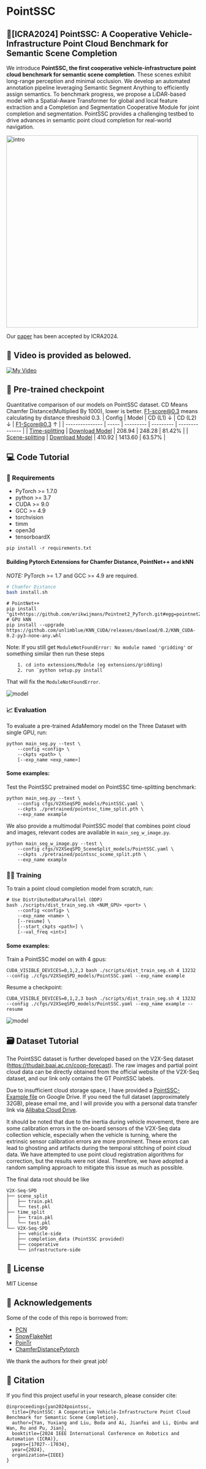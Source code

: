 # PointSSC
## 🤖[ICRA2024] PointSSC: A Cooperative Vehicle-Infrastructure Point Cloud Benchmark for Semantic Scene Completion


We introduce **PointSSC, the first cooperative vehicle-infrastructure point cloud benchmark for semantic scene completion**. These scenes exhibit long-range perception and minimal occlusion. We develop an automated annotation pipeline leveraging Semantic Segment Anything to efficiently assign semantics. To benchmark progress, we propose a LiDAR-based model with a Spatial-Aware Transformer for global and local feature extraction and a Completion and Segmentation Cooperative Module for joint completion and segmentation. PointSSC provides a challenging testbed to drive advances in semantic point cloud completion for real-world navigation.

<img src="docs/fig1.png" alt="intro" width="500"/>

Our [paper](https://arxiv.org/abs/2309.12708) has been accepted by ICRA2024.

## 🎥 Video is provided as belowed.
[![My Video](docs/main.png)](https://www.youtube.com/watch?v=RZrXaJsEmyM)


## 🏁 Pre-trained checkpoint

Quantitative comparison of our models on PointSSC dataset. CD Means Chamfer Distance(Multiplied By 1000), lower is better. F1-score@0.3 means calculating by distance threshold 0.3.
| Config          | Model | CD (L1) ↓ | CD (L2) ↓ | F1-Score@0.3 ↑ |
| --------------- | ----- | --------- | --------- | -------------- |
| [Time-splitting](https://github.com/yyxssm/PointSSC/blob/main/cfgs/V2XSeqSPD_models/PointSSC.yaml)  | [Download Model](https://drive.google.com/file/d/1F9-PQSSefCRT_c7kyzIIjPAlh8Ge8QEv/view?usp=drive_link) | 208.94    | 248.28    | 81.42%         |
| [Scene-splitting](https://github.com/yyxssm/PointSSC/blob/main/cfgs/V2XSeqSPD_SceneSplit_models/PointSSC.yaml) | [Download Model](https://drive.google.com/file/d/1aEj2bOpJFxaNiO7Fh3MRfZiZXwqGugmr/view?usp=drive_link) | 410.92    | 1413.60   | 63.57%          |


## 💻 Code Tutorial
### 📝 Requirements

- PyTorch >= 1.7.0
- python >= 3.7
- CUDA >= 9.0
- GCC >= 4.9 
- torchvision
- timm
- open3d
- tensorboardX

```
pip install -r requirements.txt
```

#### Building Pytorch Extensions for Chamfer Distance, PointNet++ and kNN

*NOTE:* PyTorch >= 1.7 and GCC >= 4.9 are required.

```bash
# Chamfer Distance
bash install.sh
```

```
# PointNet++
pip install "git+https://github.com/erikwijmans/Pointnet2_PyTorch.git#egg=pointnet2_ops&subdirectory=pointnet2_ops_lib"
# GPU kNN
pip install --upgrade https://github.com/unlimblue/KNN_CUDA/releases/download/0.2/KNN_CUDA-0.2-py3-none-any.whl
```

Note: If you still get `ModuleNotFoundError: No module named 'gridding'` or something similar then run these steps

```
    1. cd into extensions/Module (eg extensions/gridding)
    2. run `python setup.py install`
```

That will fix the `ModuleNotFoundError`.


![model](docs/fig2.png)

### 📈 Evaluation

To evaluate a pre-trained AdaMemory model on the Three Dataset with single GPU, run:

```shell
python main_seg.py --test \
    --config <config> \
    --ckpts <path> \
    [--exp_name <exp_name>]
```

####  Some examples:
Test the PointSSC pretrained model on PointSSC time-splitting benchmark:
```shell
python main_seg.py --test \
    --config cfgs/V2XSeqSPD_models/PointSSC.yaml \
    --ckpts ./pretrained/pointssc_time_split.pth \
    --exp_name example
```

We also provide a multimodal PointSSC model that combines point cloud and images, relevant codes are available in ```main_seg_w_image.py```.

```shell
python main_seg_w_image.py --test \
    --config cfgs/V2XSeqSPD_SceneSplit_models/PointSSC.yaml \
    --ckpts ./pretrained/pointssc_sceme_split.pth \
    --exp_name example
```

### 🏋️‍♂️ Training

To train a point cloud completion model from scratch, run:

```shell
# Use DistributedDataParallel (DDP)
bash ./scripts/dist_train_seg.sh <NUM_GPU> <port> \
    --config <config> \
    --exp_name <name> \
    [--resume] \
    [--start_ckpts <path>] \
    [--val_freq <int>]
```

####  Some examples:
Train a PointSSC model on with 4 gpus:
```shell
CUDA_VISIBLE_DEVICES=0,1,2,3 bash ./scripts/dist_train_seg.sh 4 13232 --config ./cfgs/V2XSeqSPD_models/PointSSC.yaml --exp_name example
```
Resume a checkpoint:
```shell
CUDA_VISIBLE_DEVICES=0,1,2,3 bash ./scripts/dist_train_seg.sh 4 13232 --config ./cfgs/V2XSeqSPD_models/PointSSC.yaml --exp_name example --resume
```

![model](docs/experiments.png)

## 🗃️ Dataset Tutorial
The PointSSC dataset is further developed based on the V2X-Seq dataset (https://thudair.baai.ac.cn/coop-forecast). The raw images and partial point cloud data can be directly obtained from the official website of the V2X-Seq dataset, and our link only contains the GT PointSSC labels.

Due to insufficient cloud storage space, I have provided a [PointSSC-Example file](https://drive.google.com/file/d/18GufPjIN80PdjM2VGIqqwFWa8I5-Gmia/view?usp=drive_link) on Google Drive. If you need the full dataset (approximately 32GB), please email me, and I will provide you with a personal data transfer link via [Alibaba Cloud Drive](https://www.alipan.com/).

It should be noted that due to the inertia during vehicle movement, there are some calibration errors in the on-board sensors of the V2X-Seq data collection vehicle, especially when the vehicle is turning, where the extrinsic sensor calibration errors are more prominent. These errors can lead to ghosting and artifacts during the temporal stitching of point cloud data. We have attempted to use point cloud registration algorithms for correction, but the results were not ideal. Therefore, we have adopted a random sampling approach to mitigate this issue as much as possible.

The final data root should be like
```
V2X-Seq-SPD
├── scene_split
│   ├── train.pkl
│   └── test.pkl
├── time_split
│   ├── train.pkl
│   └── test.pkl
└── V2X-Seq-SPD
    ├── vehicle-side
    ├── completion_data (PointSSC provided)
    ├── cooperative
    └── infrastructure-side
```

## 📜 License
MIT License

## 🙏 Acknowledgements

Some of the code of this repo is borrowed from: 
- [PCN](https://github.com/wentaoyuan/pcn/tree/master)
- [SnowFlakeNet](https://github.com/AllenXiangX/SnowflakeNet/tree/main)
- [PoinTr](https://github.com/yuxumin/PoinTr)
- [ChamferDistancePytorch](https://github.com/ThibaultGROUEIX/ChamferDistancePytorch)


We thank the authors for their great job!


## 📖 Citation
If you find this project useful in your research, please consider cite:
```
@inproceedings{yan2024pointssc,
  title={PointSSC: A Cooperative Vehicle-Infrastructure Point Cloud Benchmark for Semantic Scene Completion},
  author={Yan, Yuxiang and Liu, Boda and Ai, Jianfei and Li, Qinbu and Wan, Ru and Pu, Jian},
  booktitle={2024 IEEE International Conference on Robotics and Automation (ICRA)},
  pages={17027--17034},
  year={2024},
  organization={IEEE}
}
```